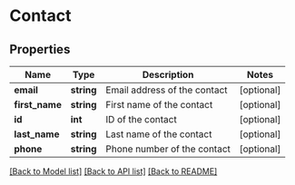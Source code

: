 # Contact

## Properties
Name | Type | Description | Notes
------------ | ------------- | ------------- | -------------
**email** | **string** | Email address of the contact | [optional] 
**first_name** | **string** | First name of the contact | [optional] 
**id** | **int** | ID of the contact | [optional] 
**last_name** | **string** | Last name of the contact | [optional] 
**phone** | **string** | Phone number of the contact | [optional] 

[[Back to Model list]](../README.md#documentation-for-models) [[Back to API list]](../README.md#documentation-for-api-endpoints) [[Back to README]](../README.md)



